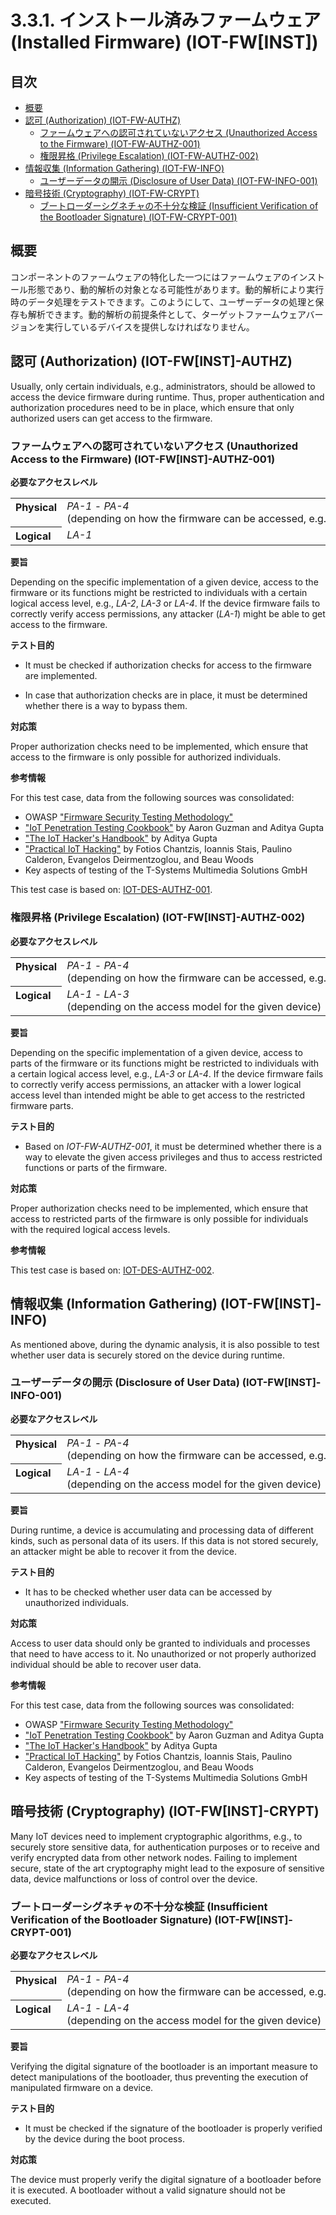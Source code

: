 # 3.3.1. インストール済みファームウェア (Installed Firmware) (IOT-FW[INST])

## 目次
* [概要](#overview)
* [認可 (Authorization) (IOT-FW-AUTHZ)](#authorization-iot-fw[inst]-authz)
  * [ファームウェアへの認可されていないアクセス (Unauthorized Access to the Firmware) (IOT-FW-AUTHZ-001)](#unauthorized-access-to-the-firmware-iot-fw[inst]-authz-001)
  * [権限昇格 (Privilege Escalation) (IOT-FW-AUTHZ-002)](#privilege-escalation-iot-fw[inst]-authz-002)
* [情報収集 (Information Gathering) (IOT-FW-INFO)](#information-gathering-iot-fw[inst]-info)
  * [ユーザーデータの開示 (Disclosure of User Data) (IOT-FW-INFO-001)](#disclosure-of-user-data-iot-fw[inst]-info-001)
* [暗号技術 (Cryptography) (IOT-FW-CRYPT)](#cryptography-iot-fw[inst]-crypt)
  * [ブートローダーシグネチャの不十分な検証 (Insufficient Verification of the Bootloader Signature) (IOT-FW-CRYPT-001)](#insufficient-verification-of-the-bootloader-signature-iot-fw[inst]-crypt-001)




## 概要

コンポーネントのファームウェアの特化した一つにはファームウェアのインストール形態であり、動的解析の対象となる可能性があります。動的解析により実行時のデータ処理をテストできます。このようにして、ユーザーデータの処理と保存も解析できます。動的解析の前提条件として、ターゲットファームウェアバージョンを実行しているデバイスを提供しなければなりません。



## 認可 (Authorization) (IOT-FW[INST]-AUTHZ)

Usually, only certain individuals, e.g., administrators, should be allowed to access the device firmware during runtime. Thus, proper authentication and authorization procedures need to be in place, which ensure that only authorized users can get access to the firmware.

### ファームウェアへの認可されていないアクセス (Unauthorized Access to the Firmware) (IOT-FW[INST]-AUTHZ-001)

**必要なアクセスレベル**

<table width="100%">
	<tr valign="top">
		<th width="1%" align="left">Physical</th>
 <td><i>PA-1</i> - <i>PA-4</i><br>(depending on how the firmware can be accessed, e.g., via an internal/physical debugging interface or remotely via SSH)</td>
	</tr>
	<tr valign="top">
		<th align="left">Logical</th>
		<td><i>LA-1</i></td>
	</tr>
</table>

**要旨**

Depending on the specific implementation of a given device, access to the firmware or its functions might be restricted to individuals with a certain logical access level, e.g., *LA-2*, *LA-3* or *LA-4*. If the device firmware fails to correctly verify access permissions, any attacker (*LA-1*) might be able to get access to the firmware.

**テスト目的**

- It must be checked if authorization checks for access to the firmware are implemented.

- In case that authorization checks are in place, it must be determined whether there is a way to bypass them.

**対応策**

Proper authorization checks need to be implemented, which ensure that access to the firmware is only possible for authorized individuals.

**参考情報**

For this test case, data from the following sources was consolidated:

* OWASP ["Firmware Security Testing Methodology"][owasp_fstm]
* ["IoT Penetration Testing Cookbook"][iot_penetration_testing_cookbook] by Aaron Guzman and Aditya Gupta
* ["The IoT Hacker's Handbook"][iot_hackers_handbook] by Aditya Gupta
* ["Practical IoT Hacking"][practical_iot_hacking] by Fotios Chantzis, Ioannis Stais, Paulino Calderon, Evangelos Deirmentzoglou, and Beau Woods
* Key aspects of testing of the T-Systems Multimedia Solutions GmbH

This test case is based on: [IOT-DES-AUTHZ-001](../data_exchange_services/README.md#unauthorized-access-to-the-data-exchange-service-iot-des-authz-001).

### 権限昇格 (Privilege Escalation) (IOT-FW[INST]-AUTHZ-002)

**必要なアクセスレベル**

<table width="100%">
	<tr valign="top">
		<th width="1%" align="left">Physical</th>
 <td><i>PA-1</i> - <i>PA-4</i><br>(depending on how the firmware can be accessed, e.g., via an internal/physical debugging interface or remotely via SSH)</td>
	</tr>
	<tr valign="top">
		<th align="left">Logical</th>
		<td><i>LA-1</i> - <i>LA-3</i><br>(depending on the access model for the given device) </td>
	</tr>
</table>

**要旨**

Depending on the specific implementation of a given device, access to parts of the firmware or its functions might be restricted to individuals with a certain logical access level, e.g., *LA-3* or *LA-4*. If the device firmware fails to correctly verify access permissions, an attacker with a lower logical access level than intended might be able to get access to the restricted firmware parts.

**テスト目的**

- Based on *IOT-FW-AUTHZ-001*, it must be determined whether there is a way to elevate the given access privileges and thus to access restricted functions or parts of the firmware.

**対応策**

Proper authorization checks need to be implemented, which ensure that access to restricted parts of the firmware is only possible for individuals with the required logical access levels.

**参考情報**

This test case is based on: [IOT-DES-AUTHZ-002](../data_exchange_services/README.md#privilege-escalation-iot-des-authz-002).



## 情報収集 (Information Gathering) (IOT-FW[INST]-INFO)

As mentioned above, during the dynamic analysis, it is also possible to test whether user data is securely stored on the device during runtime.

### ユーザーデータの開示 (Disclosure of User Data) (IOT-FW[INST]-INFO-001)

**必要なアクセスレベル**

<table width="100%">
	<tr valign="top">
		<th width="1%" align="left">Physical</th>
 <td><i>PA-1</i> - <i>PA-4</i><br>(depending on how the firmware can be accessed, e.g., via an internal/physical debugging interface or remotely via SSH)</td>
	</tr>
	<tr valign="top">
		<th align="left">Logical</th>
		<td><i>LA-1</i> - <i>LA-4</i><br>(depending on the access model for the given device) </td>
	</tr>
</table>

**要旨**

During runtime, a device is accumulating and processing data of different kinds, such as personal data of its users. If this data is not stored securely, an attacker might be able to recover it from the device.

**テスト目的**

- It has to be checked whether user data can be accessed by unauthorized individuals.

**対応策**

Access to user data should only be granted to individuals and processes that need to have access to it. No unauthorized or not properly authorized individual should be able to recover user data.

**参考情報**

For this test case, data from the following sources was consolidated:

* OWASP ["Firmware Security Testing Methodology"][owasp_fstm]
* ["IoT Penetration Testing Cookbook"][iot_penetration_testing_cookbook] by Aaron Guzman and Aditya Gupta
* ["The IoT Hacker's Handbook"][iot_hackers_handbook] by Aditya Gupta
* ["Practical IoT Hacking"][practical_iot_hacking] by Fotios Chantzis, Ioannis Stais, Paulino Calderon, Evangelos Deirmentzoglou, and Beau Woods
* Key aspects of testing of the T-Systems Multimedia Solutions GmbH



## 暗号技術 (Cryptography) (IOT-FW[INST]-CRYPT)

Many IoT devices need to implement cryptographic algorithms, e.g., to securely store sensitive data, for authentication purposes or to receive and verify encrypted data from other network nodes. Failing to implement secure, state of the art cryptography might lead to the exposure of sensitive data, device malfunctions or loss of control over the device.

### ブートローダーシグネチャの不十分な検証 (Insufficient Verification of the Bootloader Signature) (IOT-FW[INST]-CRYPT-001)

**必要なアクセスレベル**

<table width="100%">
	<tr valign="top">
		<th width="1%" align="left">Physical</th>
 <td><i>PA-1</i> - <i>PA-4</i><br>(depending on how the firmware can be accessed, e.g., via an internal/physical debugging interface or remotely via SSH)</td>
	</tr>
	<tr valign="top">
		<th align="left">Logical</th>
		<td><i>LA-1</i> - <i>LA-4</i><br>(depending on the access model for the given device) </td>
	</tr>
</table>

**要旨**

Verifying the digital signature of the bootloader is an important measure to detect manipulations of the bootloader, thus preventing the execution of manipulated firmware on a device.

**テスト目的**

- It must be checked if the signature of the bootloader is properly verified by the device during the boot process.

**対応策**

The device must properly verify the digital signature of a bootloader before it is executed. A bootloader without a valid signature should not be executed.



[owasp_fstm]: https://github.com/scriptingxss/owasp-fstm	"OWASP Firmware Security Testing Methodology"
[iot_penetration_testing_cookbook]: https://www.packtpub.com/product/iot-penetration-testing-cookbook/9781787280571	"IoT Penetration Testing Cookbook"
[iot_hackers_handbook]: https://link.springer.com/book/10.1007/978-1-4842-4300-8	"The IoT Hacker's Handbook"
[practical_iot_hacking]: https://nostarch.com/practical-iot-hacking	"Practical IoT Hacking"
